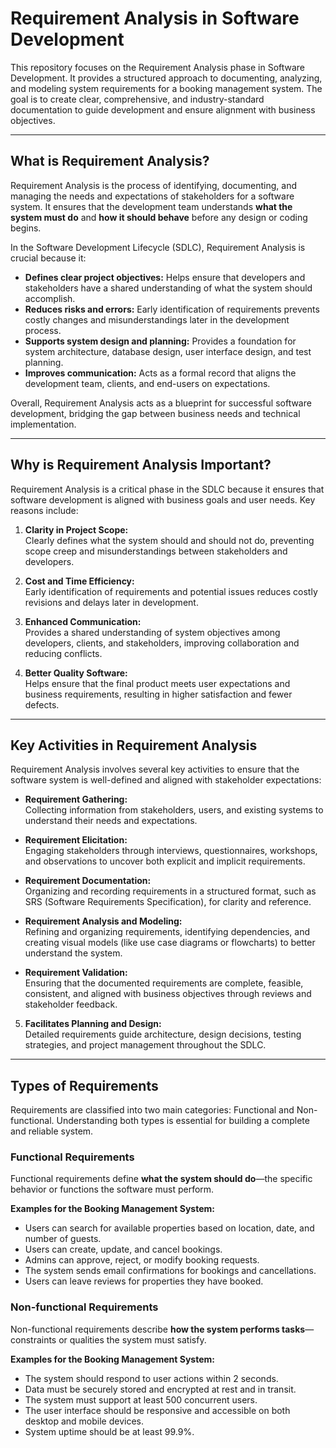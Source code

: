 # Requirement Analysis in Software Development

This repository focuses on the Requirement Analysis phase in Software Development. It provides a structured approach to documenting, analyzing, and modeling system requirements for a booking management system. The goal is to create clear, comprehensive, and industry-standard documentation to guide development and ensure alignment with business objectives.

---

## What is Requirement Analysis?

Requirement Analysis is the process of identifying, documenting, and managing the needs and expectations of stakeholders for a software system. 
It ensures that the development team understands **what the system must do** and **how it should behave** before any design or coding begins.

In the Software Development Lifecycle (SDLC), Requirement Analysis is crucial because it:

- **Defines clear project objectives:** Helps ensure that developers and stakeholders have a shared understanding of what the system should accomplish.
- **Reduces risks and errors:** Early identification of requirements prevents costly changes and misunderstandings later in the development process.
- **Supports system design and planning:** Provides a foundation for system architecture, database design, user interface design, and test planning.
- **Improves communication:** Acts as a formal record that aligns the development team, clients, and end-users on expectations.

Overall, Requirement Analysis acts as a blueprint for successful software development, bridging the gap between business needs and technical implementation.

---

## Why is Requirement Analysis Important?

Requirement Analysis is a critical phase in the SDLC because it ensures that software development is aligned with business goals and user needs. Key reasons include:

1. **Clarity in Project Scope:**  
   Clearly defines what the system should and should not do, preventing scope creep and misunderstandings between stakeholders and developers.

2. **Cost and Time Efficiency:**  
   Early identification of requirements and potential issues reduces costly revisions and delays later in development.

3. **Enhanced Communication:**  
   Provides a shared understanding of system objectives among developers, clients, and stakeholders, improving collaboration and reducing conflicts.

4. **Better Quality Software:**  
   Helps ensure that the final product meets user expectations and business requirements, resulting in higher satisfaction and fewer defects.

---

## Key Activities in Requirement Analysis

Requirement Analysis involves several key activities to ensure that the software system is well-defined and aligned with stakeholder expectations:

- **Requirement Gathering:**  
  Collecting information from stakeholders, users, and existing systems to understand their needs and expectations.

- **Requirement Elicitation:**  
  Engaging stakeholders through interviews, questionnaires, workshops, and observations to uncover both explicit and implicit requirements.

- **Requirement Documentation:**  
  Organizing and recording requirements in a structured format, such as SRS (Software Requirements Specification), for clarity and reference.

- **Requirement Analysis and Modeling:**  
  Refining and organizing requirements, identifying dependencies, and creating visual models (like use case diagrams or flowcharts) to better understand the system.

- **Requirement Validation:**  
  Ensuring that the documented requirements are complete, feasible, consistent, and aligned with business objectives through reviews and stakeholder feedback.


5. **Facilitates Planning and Design:**  
   Detailed requirements guide architecture, design decisions, testing strategies, and project management throughout the SDLC.

---

## Types of Requirements

Requirements are classified into two main categories: Functional and Non-functional. Understanding both types is essential for building a complete and reliable system.

### Functional Requirements
Functional requirements define **what the system should do**—the specific behavior or functions the software must perform.

**Examples for the Booking Management System:**
- Users can search for available properties based on location, date, and number of guests.
- Users can create, update, and cancel bookings.
- Admins can approve, reject, or modify booking requests.
- The system sends email confirmations for bookings and cancellations.
- Users can leave reviews for properties they have booked.

### Non-functional Requirements
Non-functional requirements describe **how the system performs tasks**—constraints or qualities the system must satisfy.

**Examples for the Booking Management System:**
- The system should respond to user actions within 2 seconds.
- Data must be securely stored and encrypted at rest and in transit.
- The system must support at least 500 concurrent users.
- The user interface should be responsive and accessible on both desktop and mobile devices.
- System uptime should be at least 99.9%.

